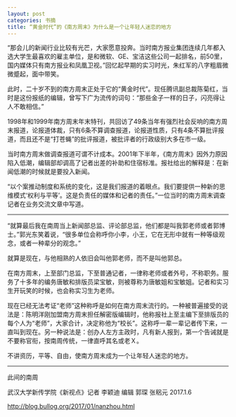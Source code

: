 ```yaml
---
layout: post
categories: 书摘
title: “黄金时代”的《南方周末》为什么是一个让年轻人迷恋的地方
---
```


“那会儿的新闻行业比较有光芒，大家愿意投奔。当时南方报业集团连续几年都入选大学生最喜欢的雇主单位，是和微软、GE、宝洁这些公司一起排名，前50里，国内媒体只有南方报业和凤凰卫视。”回忆起早期的实习时光，朱红军的八字粗眉微微蹙起，面中带笑。

此时，二十岁不到的南方周末正处于它的“黄金时代”。现任腾讯副总裁陈菊红，当时是这份报纸的编辑，曾写下广为流传的词句：“那些金子一样的日子，闪亮得让人不敢相信。”

1998年和1999年南方周末年末特刊，共回访了49条当年有强烈社会反响的南方周末报道，论报道体裁，只有6条不算调查报道，论报道性质，只有4条不算批评报道，而且还不是“打苍蝇”的批评报道，被批评者的行政级别大多在市一级。

当时南方周末做调查报道可谓不计成本。2001年下半年，《南方周末》因外力原因陷入低潮，编辑部却调高了记者出差的补助和住宿标准。报社给出的解释是：在新闻低潮的时候就是要投入新闻。

“以个案推动制度和系统的变化，这是我们报道的着眼点。我们要提供一种新的思维模式‘权利与平等’。这是负责任的媒体和记者的责任。”一位当时的南方周末调查记者在业务交流文章中写道。

---

“就算最后我在南周当上新闻部总监、评论部总监，他们都是叫我郭老师或者郭博士。”郭光东笑着说，“很多单位会称呼你小李，小王，它在无形中就有一种等级观念，或者一种辈分的观念。”

就算是现在，与他相熟的人依旧会叫他郭老师，而不是叫他郭总。

在南方周末，上至部门总监，下至普通记者，一律称老师或者外号，不称职务。服务了十多年的编务唐敏和排版员梁宝敏，则被尊称为唐敏姐和宝敏姐。记者和实习生开玩笑的时候，也会称实习生为老师。

现在已经无法考证“老师”这种称呼是如何在南方周末流行的。一种被普遍接受的说法是：陈明洋刚加盟南方周末担任解密版编辑时，他称报社上至主编下至排版员的每个人为“老师”，大家合计，决定称他为“校长”。这称呼一辈一辈记者传下来，一直叫到现在。另一种说法是：创办人左方主政时，凡有新人报到，第一个告诫就是不要称官衔，按南周传统，一律直呼其名或老Ｘ。

不讲资历，平等、自由，使南方周末成为一个让年轻人迷恋的地方。

---

此间的南周

武汉大学新传学院《新视点》记者 李颖迪 编辑 郭琛 张稆元 2017.1.6

http://blog.bullog.org/2017/01/nanzhou.html